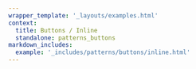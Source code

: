 ```yaml
---
wrapper_template: '_layouts/examples.html'
context:
  title: Buttons / Inline
  standalone: patterns_buttons
markdown_includes:
  example: '_includes/patterns/buttons/inline.html'
---
```

